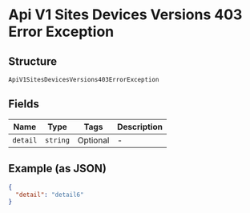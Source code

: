 
# Api V1 Sites Devices Versions 403 Error Exception

## Structure

`ApiV1SitesDevicesVersions403ErrorException`

## Fields

| Name | Type | Tags | Description |
|  --- | --- | --- | --- |
| `detail` | `string` | Optional | - |

## Example (as JSON)

```json
{
  "detail": "detail6"
}
```

